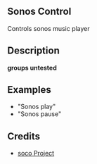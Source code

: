 ## Sonos Control
Controls sonos music player

## Description
  **groups untested**


## Examples
 - "Sonos play"
 - "Sonos pause"


## Credits
 - [soco Project](https://github.com/SoCo/SoCo)


